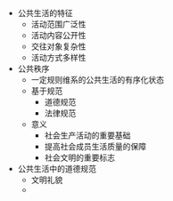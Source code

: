 - 公共生活的特征
	- 活动范围广泛性
	- 活动内容公开性
	- 交往对象复杂性
	- 活动方式多样性
- 公共秩序
	- 一定规则维系的公共生活的有序化状态
	- 基于规范
		- 道德规范
		- 法律规范
	- 意义
		- 社会生产活动的重要基础
		- 提高社会成员生活质量的保障
		- 社会文明的重要标志
- 公共生活中的道德规范
	- 文明礼貌
	-